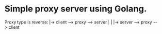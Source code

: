 # Simple proxy server using Golang.
Proxy type is reverse:
|-> client --> proxy --> server
|
|
|-> server --> proxy --> client
